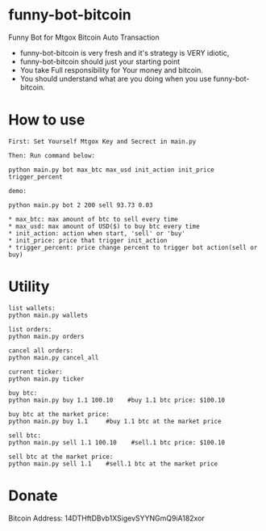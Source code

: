 funny-bot-bitcoin
=================

Funny Bot for Mtgox Bitcoin Auto Transaction

* funny-bot-bitcoin is very fresh and it's strategy is VERY idiotic, 
* funny-bot-bitcoin should just your starting point
* You take Full responsibility for Your money and bitcoin.
* You should understand what are you doing when you use funny-bot-bitcoin.

How to use
=================
    First: Set Yourself Mtgox Key and Secrect in main.py

    Then: Run command below:

    python main.py bot max_btc max_usd init_action init_price trigger_percent

    demo:

    python main.py bot 2 200 sell 93.73 0.03

    * max_btc: max amount of btc to sell every time
    * max_usd: max amount of USD($) to buy btc every time
    * init_action: action when start, 'sell' or 'buy'
    * init_price: price that trigger init_action
    * trigger_percent: price change percent to trigger bot action(sell or buy)

Utility
=================

    list wallets:
    python main.py wallets

    list orders:
    python main.py orders

    cancel all orders:
    python main.py cancel_all

    current ticker:
    python main.py ticker

    buy btc:
    python main.py buy 1.1 100.10    #buy 1.1 btc price: $100.10

    buy btc at the market price:
    python main.py buy 1.1     #buy 1.1 btc at the market price

    sell btc:
    python main.py sell 1.1 100.10    #sell.1 btc price: $100.10

    sell btc at the market price:
    python main.py sell 1.1    #sell.1 btc at the market price
    
Donate
=================
Bitcoin Address: 14DTHftDBvb1XSigevSYYNGmQ9iA182xor


